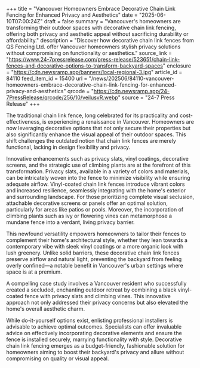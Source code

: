 +++
title = "Vancouver Homeowners Embrace Decorative Chain Link Fencing for Enhanced Privacy and Aesthetics"
date = "2025-06-10T07:00:24Z"
draft = false
summary = "Vancouver's homeowners are transforming their outdoor spaces with decorative chain link fencing, offering both privacy and aesthetic appeal without sacrificing durability or affordability."
description = "Discover how decorative chain link fences from QS Fencing Ltd. offer Vancouver homeowners stylish privacy solutions without compromising on functionality or aesthetics."
source_link = "https://www.24-7pressrelease.com/press-release/523651/chain-link-fences-and-decorative-options-to-transform-backyard-spaces"
enclosure = "https://cdn.newsramp.app/banners/local-regional-3.jpg"
article_id = 84110
feed_item_id = 15400
url = "/news/202506/84110-vancouver-homeowners-embrace-decorative-chain-link-fencing-for-enhanced-privacy-and-aesthetics"
qrcode = "https://cdn.newsramp.app/24-7PressRelease/qrcode/256/10/veilusvR.webp"
source = "24-7 Press Release"
+++

<p>The traditional chain link fence, long celebrated for its practicality and cost-effectiveness, is experiencing a renaissance in Vancouver. Homeowners are now leveraging decorative options that not only secure their properties but also significantly enhance the visual appeal of their outdoor spaces. This shift challenges the outdated notion that chain link fences are merely functional, lacking in design flexibility and privacy.</p><p>Innovative enhancements such as privacy slats, vinyl coatings, decorative screens, and the strategic use of climbing plants are at the forefront of this transformation. Privacy slats, available in a variety of colors and materials, can be intricately woven into the fence to minimize visibility while ensuring adequate airflow. Vinyl-coated chain link fences introduce vibrant colors and increased resilience, seamlessly integrating with the home's exterior and surrounding landscape. For those prioritizing complete visual seclusion, attachable decorative screens or panels offer an optimal solution, particularly for areas like patios or pools. Moreover, the incorporation of climbing plants such as ivy or flowering vines can metamorphose a mundane fence into a verdant, living privacy barrier.</p><p>This newfound versatility empowers homeowners to tailor their fences to complement their home's architectural style, whether they lean towards a contemporary vibe with sleek vinyl coatings or a more organic look with lush greenery. Unlike solid barriers, these decorative chain link fences preserve airflow and natural light, preventing the backyard from feeling overly confined—a notable benefit in Vancouver's urban settings where space is at a premium.</p><p>A compelling case study involves a Vancouver resident who successfully created a secluded, enchanting outdoor retreat by combining a black vinyl-coated fence with privacy slats and climbing vines. This innovative approach not only addressed their privacy concerns but also elevated the home's overall aesthetic charm.</p><p>While do-it-yourself options exist, enlisting professional installers is advisable to achieve optimal outcomes. Specialists can offer invaluable advice on effectively incorporating decorative elements and ensure the fence is installed securely, marrying functionality with style. Decorative chain link fencing emerges as a budget-friendly, fashionable solution for homeowners aiming to boost their backyard's privacy and allure without compromising on quality or visual appeal.</p>